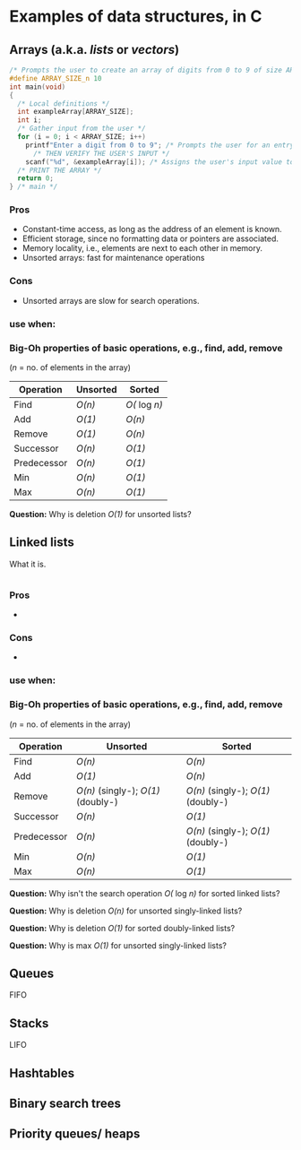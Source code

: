 # Examples of data structures, in C
## Arrays (a.k.a. _lists_ or _vectors_)
<!-- What it is, also dynamic arrays. -->
```c
/* Prompts the user to create an array of digits from 0 to 9 of size ARRAY_SIZE */
#define ARRAY_SIZE_n 10 
int main(void)
{
  /* Local definitions */
  int exampleArray[ARRAY_SIZE];
  int i;
  /* Gather input from the user */
  for (i = 0; i < ARRAY_SIZE; i++)
    printf"Enter a digit from 0 to 9"; /* Prompts the user for an entry of the array */
      /* THEN VERIFY THE USER'S INPUT */
    scanf("%d", &exampleArray[i]); /* Assigns the user's input value to the current element in the array */
  /* PRINT THE ARRAY */
  return 0;
} /* main */
```
### Pros 
* Constant-time access, as long as the address of an element is known.  
* Efficient storage, since no formatting data or pointers are associated.  
* Memory locality, i.e., elements are next to each other in memory.  
* Unsorted arrays: fast for maintenance operations 
### Cons 
* Unsorted arrays are slow for search operations. 
### use when:
### Big-Oh properties of basic operations, e.g., find, add, remove
(_n_ = no. of elements in the array)

Operation | Unsorted | Sorted
--------- | -------- | ------
Find | _O(n)_ | _O(_ log _n)_
Add | _O(1)_ | _O(n)_
Remove | _O(1)_ | _O(n)_
Successor | _O(n)_ | _O(1)_
Predecessor | _O(n)_ | _O(1)_
Min | _O(n)_ | _O(1)_
Max | _O(n)_ | _O(1)_

__Question:__ Why is deletion _O(1)_ for unsorted lists?

## Linked lists
What it is.
```c

```
### Pros 
* 
### Cons 
*  
### use when:
### Big-Oh properties of basic operations, e.g., find, add, remove
(_n_ = no. of elements in the array)

Operation | Unsorted | Sorted
--------- | -------- | ------
Find | _O(n)_ | _O(n)_
Add | _O(1)_ | _O(n)_
Remove | _O(n)_ (singly-); _O(1)_ (doubly-) | _O(n)_ (singly-); _O(1)_ (doubly-)
Successor | _O(n)_ | _O(1)_
Predecessor | _O(n)_ | _O(n)_ (singly-); _O(1)_ (doubly-) 
Min | _O(n)_ | _O(1)_
Max | _O(n)_ | _O(1)_

__Question:__ Why isn't the search operation _O(_ log _n)_ for sorted linked lists?

__Question:__ Why is deletion _O(n)_ for unsorted singly-linked lists?

__Question:__ Why is deletion _O(1)_ for sorted doubly-linked lists?

__Question:__ Why is max _O(1)_ for unsorted singly-linked lists?

## Queues
FIFO
## Stacks
LIFO
## Hashtables
## Binary search trees
## Priority queues/ heaps
